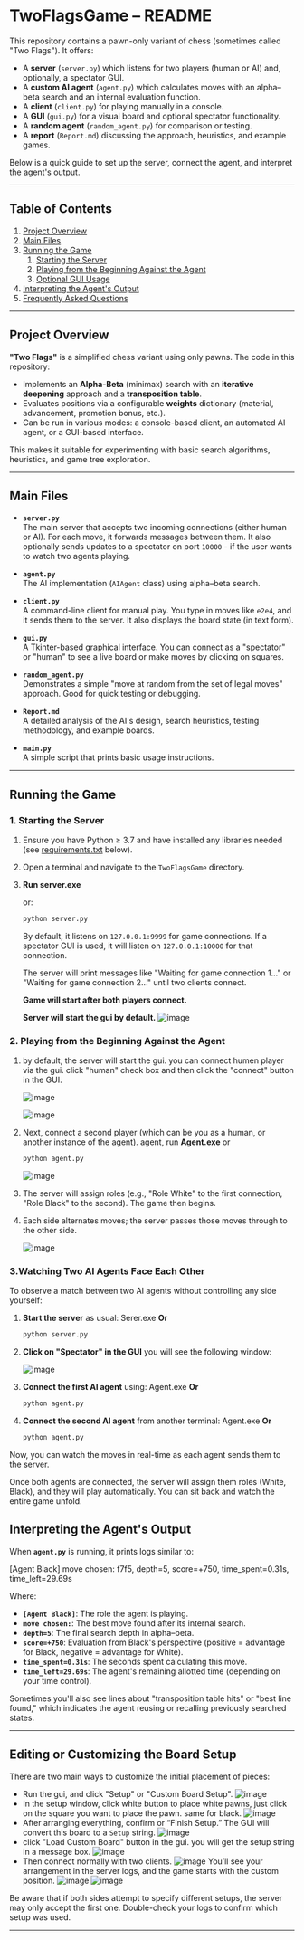 # TwoFlagsGame – README

This repository contains a pawn-only variant of chess (sometimes called "Two Flags"). It offers:

- A **server** (`server.py`) which listens for two players (human or AI) and, optionally, a spectator GUI.
- A **custom AI agent** (`agent.py`) which calculates moves with an alpha–beta search and an internal evaluation function.
- A **client** (`client.py`) for playing manually in a console.
- A **GUI** (`gui.py`) for a visual board and optional spectator functionality.
- A **random agent** (`random_agent.py`) for comparison or testing.
- A **report** (`Report.md`) discussing the approach, heuristics, and example games.

Below is a quick guide to set up the server, connect the agent, and interpret the agent's output.

---

## Table of Contents

1. [Project Overview](#project-overview)
2. [Main Files](#main-files)
3. [Running the Game](#running-the-game)
   1. [Starting the Server](#starting-the-server)
   2. [Playing from the Beginning Against the Agent](#playing-from-the-beginning-against-the-agent)
   3. [Optional GUI Usage](#optional-gui-usage)
4. [Interpreting the Agent's Output](#interpreting-the-agents-output)
5. [Frequently Asked Questions](#frequently-asked-questions)

---

## Project Overview

**"Two Flags"** is a simplified chess variant using only pawns. The code in this repository:

- Implements an **Alpha-Beta** (minimax) search with an **iterative deepening** approach and a **transposition table**.
- Evaluates positions via a configurable **weights** dictionary (material, advancement, promotion bonus, etc.).
- Can be run in various modes: a console-based client, an automated AI agent, or a GUI-based interface.

This makes it suitable for experimenting with basic search algorithms, heuristics, and game tree exploration.

---

## Main Files

- **`server.py`**  
  The main server that accepts two incoming connections (either human or AI). For each move, it forwards messages between them. It also optionally sends updates to a spectator on port `10000` - if the user wants to watch two agents playing.

- **`agent.py`**  
  The AI implementation (`AIAgent` class) using alpha–beta search.

- **`client.py`**  
  A command-line client for manual play. You type in moves like `e2e4`, and it sends them to the server. It also displays the board state (in text form).

- **`gui.py`**  
  A Tkinter-based graphical interface. You can connect as a "spectator" or "human" to see a live board or make moves by clicking on squares.

- **`random_agent.py`**  
  Demonstrates a simple "move at random from the set of legal moves" approach. Good for quick testing or debugging.

- **`Report.md`**  
  A detailed analysis of the AI's design, search heuristics, testing methodology, and example boards.

- **`main.py`**  
  A simple script that prints basic usage instructions.

---

## Running the Game

### 1. Starting the Server

1. Ensure you have Python ≥ 3.7 and have installed any libraries needed (see [requirements.txt](#requirements.txt) below).
2. Open a terminal and navigate to the `TwoFlagsGame` directory.
3. **Run
   server.exe**

   or:

   ```bash
   python server.py
   ```

   By default, it listens on `127.0.0.1:9999` for game connections. If a spectator GUI is used, it will listen on `127.0.0.1:10000` for that connection.

   The server will print messages like "Waiting for game connection 1..." or "Waiting for game connection 2..." until two clients connect.

   **Game will start after both players connect.**

   **Server will start the gui by default.**
   ![image](Gui_Main.png)

### 2. Playing from the Beginning Against the Agent

1. by default, the server will start the gui. you can connect humen player via the gui. click "human" check box and then click the "connect" button in the GUI.

   ![image](Gui_human.png)

   ![image](Gui_Connection1.png)

2. Next, connect a second player (which can be you as a human, or another instance of the agent). agent, run **Agent.exe** or
   ```bash
   python agent.py
   ```
   ![image](Gui_Connection2.png)
3. The server will assign roles (e.g., "Role White" to the first connection, "Role Black" to the second). The game then begins.
4. Each side alternates moves; the server passes those moves through to the other side.

   ![image](Gui_StartGame.png)

### 3.Watching Two AI Agents Face Each Other

To observe a match between two AI agents without controlling any side yourself:

1. **Start the server** as usual: Serer.exe **Or**

   ```bash
   python server.py

   ```

2. **Click on "Spectator" in the GUI** you will see the following window:

   ![image](Spec_win.png)

3. **Connect the first AI agent** using: Agent.exe **Or**
   ```bash
   python agent.py
   ```
4. **Connect the second AI agent** from another terminal: Agent.exe **Or**
   ```bash
   python agent.py
   ```

Now, you can watch the moves in real-time as each agent sends them to the server.

Once both agents are connected, the server will assign them roles (White, Black), and they will play automatically. You can sit back and watch the entire game unfold.

## Interpreting the Agent's Output

When **`agent.py`** is running, it prints logs similar to:

[Agent Black] move chosen: f7f5, depth=5, score=+750, time_spent=0.31s, time_left=29.69s

Where:

- **`[Agent Black]`**: The role the agent is playing.
- **`move chosen:`**: The best move found after its internal search.
- **`depth=5`**: The final search depth in alpha–beta.
- **`score=+750`**: Evaluation from Black's perspective (positive = advantage for Black, negative = advantage for White).
- **`time_spent=0.31s`**: The seconds spent calculating this move.
- **`time_left=29.69s`**: The agent's remaining allotted time (depending on your time control).

Sometimes you'll also see lines about "transposition table hits" or "best line found," which indicates the agent reusing or recalling previously searched states.

---

## Editing or Customizing the Board Setup

There are two main ways to customize the initial placement of pieces:

- Run the gui, and click "Setup" or "Custom Board Setup".
  ![image](Gui_Main.png)
- In the setup window, click white button to place white pawns, just click on the square you want to place the pawn. same for black.
  ![image](Setup_Board.png)
- After arranging everything, confirm or “Finish Setup.” The GUI will convert this board to a `Setup` string.
  ![image](Setup_Pawns.png)
- click "Load Custom Board" button in the gui. you will get the setup string in a message box.
  ![image](Setup_Load_Message.png)
- Then connect normally with two clients.
  ![image](Setup_Game_Start.png)
  You’ll see your arrangement in the server logs, and the game starts with the custom position.
  ![image](Setup_Load_Console.png)
  ![image](Setup_Game_Console.png)

Be aware that if both sides attempt to specify different setups, the server may only accept the first one. Double-check your logs to confirm which setup was used.

---
